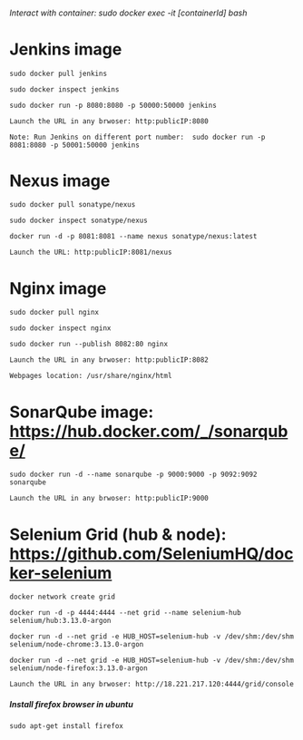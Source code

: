 ###### Interact with container: sudo docker exec -it [containerId] bash

# Jenkins image

    sudo docker pull jenkins

    sudo docker inspect jenkins

    sudo docker run -p 8080:8080 -p 50000:50000 jenkins

    Launch the URL in any brwoser: http:publicIP:8080

    Note: Run Jenkins on different port number:  sudo docker run -p 8081:8080 -p 50001:50000 jenkins

# Nexus image

    sudo docker pull sonatype/nexus

    sudo docker inspect sonatype/nexus
  
    docker run -d -p 8081:8081 --name nexus sonatype/nexus:latest

    Launch the URL: http:publicIP:8081/nexus
    
# Nginx image

    sudo docker pull nginx
    
    sudo docker inspect nginx
    
    sudo docker run --publish 8082:80 nginx
    
    Launch the URL in any brwoser: http:publicIP:8082
    
    Webpages location: /usr/share/nginx/html
    
# SonarQube image: https://hub.docker.com/_/sonarqube/

    sudo docker run -d --name sonarqube -p 9000:9000 -p 9092:9092 sonarqube
    
    Launch the URL in any brwoser: http:publicIP:9000

# Selenium Grid (hub & node): https://github.com/SeleniumHQ/docker-selenium

    docker network create grid
    
    docker run -d -p 4444:4444 --net grid --name selenium-hub selenium/hub:3.13.0-argon
    
    docker run -d --net grid -e HUB_HOST=selenium-hub -v /dev/shm:/dev/shm selenium/node-chrome:3.13.0-argon
    
    docker run -d --net grid -e HUB_HOST=selenium-hub -v /dev/shm:/dev/shm selenium/node-firefox:3.13.0-argon

    Launch the URL in any brwoser: http://18.221.217.120:4444/grid/console


   ##### Install firefox browser in ubuntu
   
    sudo apt-get install firefox
